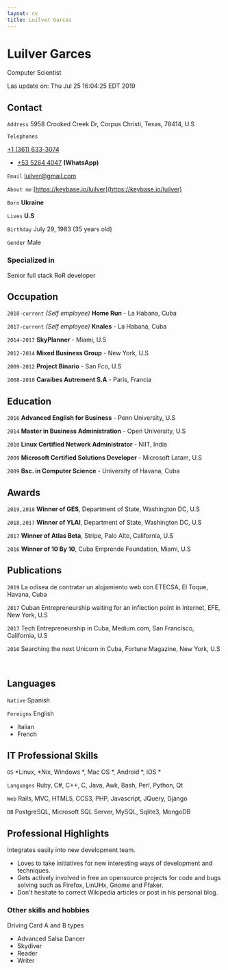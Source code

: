 ```yaml
---
layout: cv
title: Luilver Garces
---
```

# Luilver Garces
Computer Scientist

<div id="webaddress">
Las update on: Thu Jul 25 16:04:25 EDT 2019
</div>

## Contact

`Address`
5958 Crooked Creek Dr, Corpus Christi, Texas, 78414, U.S

`Telephones`

[+1 (361) 633-3074](tel:+13616333074)

- [+53 5264 4047](tel:+5352644047) **(WhatsApp)**


`Email`
[luilver@gmail.com](luilver@gmail.com)

`About me`
[https://keybase.io/luilver](https://keybase.io/luilver)

`Born`
__Ukraine__

`Lives`
__U.S__

`Birthday`
July 29, 1983 (35 years old)

`Gender`
Male


### Specialized in

Senior full stack RoR developer

## Occupation

`2018-current`
_(Self employee)_ **Home Run** - La Habana, Cuba

`2017-current`
_(Self employee)_ **Knales** - La Habana, Cuba

`2014-2017`
**SkyPlanner** - Miami, U.S

`2012-2014`
**Mixed Business Group** - New York, U.S

`2009-2012`
**Project Binario** - San Fco, U.S

`2008-2010`
**Caraibes Autrement S.A** - París, Francia

## Education

`2016`
**Advanced English for Business** - Penn University, U.S

`2014`
**Master in Business Administration** - Open University, U.S

`2010`
**Linux Certified Network Administrator** - NIIT, India

`2009`
**Microsoft Certified Solutions Developer** - Microsoft Latam, U.S

`2009`
**Bsc. in Computer Science** - University of Havana, Cuba

## Awards

`2019,2018`
**Winner of GES**, Department of State, Washington DC, U.S

`2018,2017`
**Winner of YLAI**, Department of State, Washington DC, U.S

`2017`
**Winner of Atlas Beta**, Stripe, Palo Alto, California, U.S

`2016`
**Winner of 10 By 10**, Cuba Emprende Foundation, Miami, U.S

## Publications

`2019`
La odisea de contratar un alojamiento web con ETECSA, El Toque, Havana, Cuba

`2017`
Cuban Entrepreneurship waiting for an inflection point in Internet, EFE, New
York, U.S

`2017`
Tech Entrepreneurship in Cuba, Medium.com, San Francisco, California, U.S

`2016`
Searching the next Unicorn in Cuba, Fortune Magazine, New York, U.S

<br>

## Languages

`Native`
Spanish

`Foreigns`
English

- Italian
- French

## IT Professional Skills

`OS`
*Linux, *Nix, Windows *, Mac OS *, Android *, iOS *

`Languages`
Ruby, C#, C++, C, Java, Awk, Bash, Perl, Python, Qt

`Web`
Rails, MVC, HTML5, CCS3, PHP, Javascript, JQuery, Django

`DB`
PostgreSQL, Microsoft SQL Server, MySQL, Sqlite3, MongoDB

## Professional Highlights

Integrates easily into new development team.

- Loves to take initiatives for new interesting ways of development and
  techniques.
- Gets actively involved in free an opensource projects for code and bugs
  solving such as Firefox, LinUHx, Gnome and Ffaker.
- Don't hesitate to correct Wikipedia articles or post in his personal blog.

### Other skills and hobbies

Driving Card A and B types

- Advanced Salsa Dancer
- Skydiver
- Reader
- Writer

<!-- ### Footer

Last updated: Jul 2019 -->

